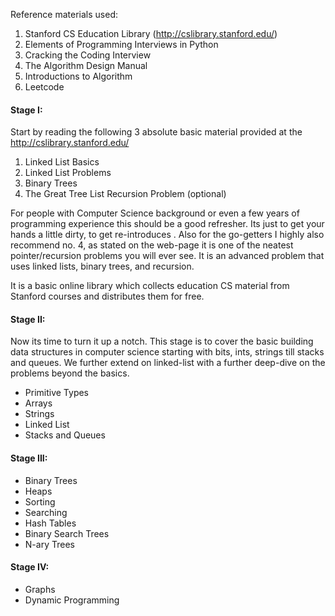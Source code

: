 
Reference materials used:
1. Stanford CS Education Library (http://cslibrary.stanford.edu/)
2. Elements of Programming Interviews in Python
3. Cracking the Coding Interview
4. The Algorithm Design Manual
5. Introductions to Algorithm
6. Leetcode

#### Stage I:
Start by reading the following 3 absolute basic material provided at the http://cslibrary.stanford.edu/
1. Linked List Basics 
2. Linked List Problems
3. Binary Trees
4. The Great Tree List Recursion Problem (optional)

For people with Computer Science background or even a few years of programming experience this 
should be a good refresher. Its just to get your hands a little dirty, to get re-introduces . 
Also for the go-getters I highly also recommend no. 4, as stated on the web-page it is one of the neatest 
pointer/recursion problems you will ever see. It is an advanced problem that uses linked lists, 
binary trees, and recursion.

It is a basic online library which collects education CS material from Stanford courses and 
distributes them for free.

#### Stage II:
Now its time to turn it up a notch. This stage is to cover the basic building data structures
in computer science starting with bits, ints, strings till stacks and queues. 
We further extend on linked-list with a further deep-dive on the problems beyond the basics. 
- Primitive Types
- Arrays
- Strings
- Linked List
- Stacks and Queues

#### Stage III:
- Binary Trees
- Heaps
- Sorting
- Searching
- Hash Tables
- Binary Search Trees
- N-ary Trees

#### Stage IV:
- Graphs
- Dynamic Programming